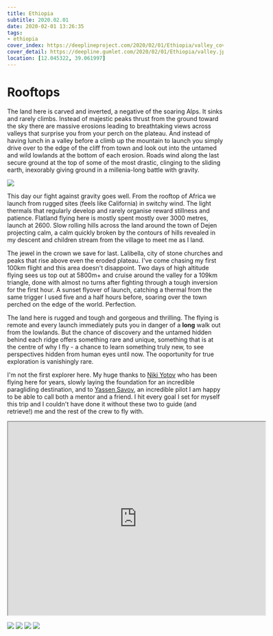 ```yaml
---
title: Ethiopia
subtitle: 2020.02.01
date: 2020-02-01 13:26:35
tags:
- ethiopia
cover_index: https://deeplineproject.com/2020/02/01/Ethiopia/valley_cover.jpg
cover_detail: https://deepline.gumlet.com/2020/02/01/Ethiopia/valley.jpg
location: [12.045322, 39.061997]
---
```

# Rooftops
The land here is carved and inverted, a negative of the soaring Alps. It sinks and rarely climbs. Instead of majestic peaks thrust from the ground toward the sky there are massive erosions leading to breathtaking views across valleys that surprise you from your perch on the plateau. And instead of having lunch in a valley before a climb up the mountain to launch you simply drive over to the edge of the cliff from town and look out into the untamed and wild lowlands at the bottom of each erosion. Roads wind along the last secure ground at the top of some of the most drastic, clinging to the sliding earth, inexorably giving ground in a millenia-long battle with gravity.

![](https://deeplineproject.com/2020/02/01/Ethiopia/highup.jpg?format=auto&width=2000)

This day our fight against gravity goes well. From the rooftop of Africa we launch from rugged sites (feels like California) in switchy wind. The light thermals that regularly develop and rarely organise reward stillness and patience. Flatland flying here is mostly spent mostly over 3000 metres, launch at 2600. Slow rolling hills across the land around the town of Dejen projecting calm, a calm quickly broken by the contours of hills revealed in my descent and children stream from the village to meet me as I land.

The jewel in the crown we save for last. Lalibella, city of stone churches and peaks that rise above even the eroded plateau. I've come chasing my first 100km flight and this area doesn't disappoint. Two days of high altitude flying sees us top out at 5800m+ and cruise around the valley for a 109km triangle, done with almost no turns after fighting through a tough inversion for the first hour. A sunset flyover of launch, catching a thermal from the same trigger I used five and a half hours before, soaring over the town perched on the edge of the world. Perfection.

The land here is rugged and tough and gorgeous and thrilling. The flying is remote and every launch immediately puts you in danger of a **long** walk out from the lowlands. But the chance of discovery and the untamed hidden behind each ridge offers something rare and unique, something that is at the centre of why I fly - a chance to learn something truly new, to see perspectives hidden from human eyes until now. The ooportunity for true exploration is vanishingly rare.

I'm not the first explorer here. My huge thanks to [Niki Yotov](https://www.skynomad.com/) who has been flying here for years, slowly laying the foundation for an incredible paragliding destination, and to [Yassen Savov](https://www.instagram.com/yassen_savov/), an incredible pilot I am happy to be able to call both a mentor and a friend. I hit every goal I set for myself this trip and I couldn't have done it without these two to guide (and retrieve!) me and the rest of the crew to fly with.

<center><iframe src="https://ayvri.com/embed/g0jgg3yejo/ck8a3dqh90001246c8a4g381e" allowfullscreen height="450" width="600"></iframe>
</center>

![](https://deeplineproject.com/2020/02/01/Ethiopia/swift.jpg?format=auto&width=2000)
![](https://deeplineproject.com/2020/02/01/Ethiopia/castle2.jpg?format=auto&width=2000)
![](https://deeplineproject.com/2020/02/01/Ethiopia/goat.jpg?format=auto&width=2000)
![](https://deeplineproject.com/2020/02/01/Ethiopia/valley.jpg?format=auto&width=2000)

